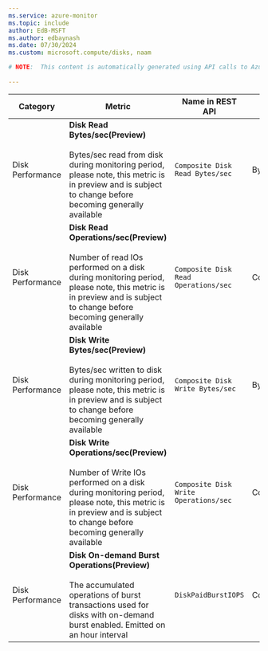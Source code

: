 ```yaml
---
ms.service: azure-monitor
ms.topic: include
author: EdB-MSFT
ms.author: edbaynash
ms.date: 07/30/2024
ms.custom: microsoft.compute/disks, naam

# NOTE:  This content is automatically generated using API calls to Azure. Any edits made on these files will be overwritten in the next run of the script. 
 
---
```



|Category|Metric|Name in REST API|Unit|Aggregation|Dimensions|Time Grains|DS Export|
|---|---|---|---|---|---|---|---|
|Disk Performance|**Disk Read Bytes/sec(Preview)**<br><br>Bytes/sec read from disk during monitoring period, please note, this metric is in preview and is subject to change before becoming generally available |`Composite Disk Read Bytes/sec` |BytesPerSecond |Average |\<none\>|PT1M |No|
|Disk Performance|**Disk Read Operations/sec(Preview)**<br><br>Number of read IOs performed on a disk during monitoring period, please note, this metric is in preview and is subject to change before becoming generally available |`Composite Disk Read Operations/sec` |CountPerSecond |Average |\<none\>|PT1M |No|
|Disk Performance|**Disk Write Bytes/sec(Preview)**<br><br>Bytes/sec written to disk during monitoring period, please note, this metric is in preview and is subject to change before becoming generally available |`Composite Disk Write Bytes/sec` |BytesPerSecond |Average |\<none\>|PT1M |No|
|Disk Performance|**Disk Write Operations/sec(Preview)**<br><br>Number of Write IOs performed on a disk during monitoring period, please note, this metric is in preview and is subject to change before becoming generally available |`Composite Disk Write Operations/sec` |CountPerSecond |Average |\<none\>|PT1M |No|
|Disk Performance|**Disk On-demand Burst Operations(Preview)**<br><br>The accumulated operations of burst transactions used for disks with on-demand burst enabled. Emitted on an hour interval |`DiskPaidBurstIOPS` |Count |Average |\<none\>|PT1M |No|